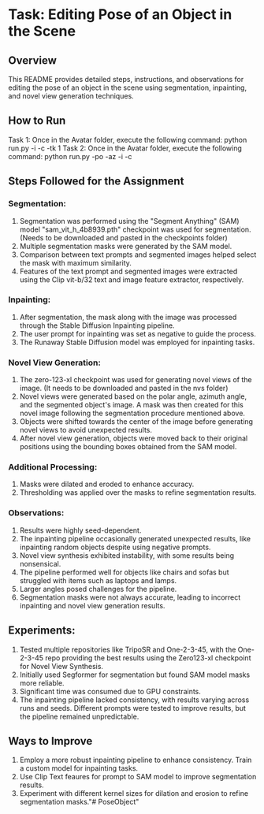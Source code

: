 # Task: Editing Pose of an Object in the Scene

## Overview
This README provides detailed steps, instructions, and observations for editing the pose of an object in the scene using segmentation, inpainting, and novel view generation techniques.

## How to Run
Task 1: Once in the Avatar folder, execute the following command: python run.py -i <path to image> -c <user prompt for class> -tk 1
Task 2: Once in the Avatar folder, execute the following command: python run.py -po <polar angle> -az <azimuth angle> -i <path to image> -c <user prompt for class>

## Steps Followed for the Assignment

### Segmentation:
1. Segmentation was performed using the "Segment Anything" (SAM) model "sam_vit_h_4b8939.pth" checkpoint was used for segmentation. (Needs to be downloaded and pasted in the checkpoints folder)
2. Multiple segmentation masks were generated by the SAM model.
3. Comparison between text prompts and segmented images helped select the mask with maximum similarity.
4. Features of the text prompt and segmented images were extracted using the Clip vit-b/32 text and image feature extractor, respectively.

### Inpainting:
1. After segmentation, the mask along with the image was processed through the Stable Diffusion Inpainting pipeline.
2. The user prompt for inpainting was set as negative to guide the process.
3. The Runaway Stable Diffusion model was employed for inpainting tasks.

### Novel View Generation:
1. The zero-123-xl checkpoint was used for generating novel views of the image. (It needs to be downloaded and pasted in the nvs folder)
2. Novel views were generated based on the polar angle, azimuth angle, and the segmented object's image. A mask was then created for this novel image following the segmentation procedure mentioned above.
3. Objects were shifted towards the center of the image before generating novel views to avoid unexpected results.
4. After novel view generation, objects were moved back to their original positions using the bounding boxes obtained from the SAM model.

### Additional Processing:
1. Masks were dilated and eroded to enhance accuracy.
2. Thresholding was applied over the masks to refine segmentation results.

### Observations:
1. Results were highly seed-dependent.
2. The inpainting pipeline occasionally generated unexpected results, like inpainting random objects despite using negative prompts.
3. Novel view synthesis exhibited instability, with some results being nonsensical.
4. The pipeline performed well for objects like chairs and sofas but struggled with items such as laptops and lamps.
5. Larger angles posed challenges for the pipeline.
6. Segmentation masks were not always accurate, leading to incorrect inpainting and novel view generation results.

## Experiments:
1. Tested multiple repositories like TripoSR and One-2-3-45, with the One-2-3-45 repo providing the best results using the Zero123-xl checkpoint for Novel View Synthesis.
2. Initially used Segformer for segmentation but found SAM model masks more reliable.
3. Significant time was consumed due to GPU constraints.
4. The inpainting pipeline lacked consistency, with results varying across runs and seeds. Different prompts were tested to improve results, but the pipeline remained unpredictable.

## Ways to Improve
1. Employ a more robust inpainting pipeline to enhance consistency. Train a custom model for inpainting tasks.
2. Use Clip Text feaures for prompt to SAM model to improve segmentation results.
3. Experiment with different kernel sizes for dilation and erosion to refine segmentation masks."# PoseObject" 
